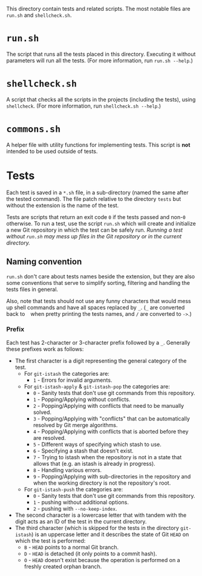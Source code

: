 This directory contain tests and related scripts.
The most notable files are `run.sh` and `shellcheck.sh`.


# `run.sh`

The script that runs all the tests placed in this directory.
Executing it without parameters will run all the tests.
(For more information, run `run.sh --help`.)


# `shellcheck.sh`

A script that checks all the scripts in the projects (including the tests), using `shellcheck`.
(For more information, run `shellcheck.sh --help`.)


# `commons.sh`

A helper file with utility functions for implementing tests.
This script is **not** intended to be used outside of tests.


# Tests

Each test is saved in a `*.sh` file, in a sub-directory (named the same after the tested command).
The file patch relative to the directory `tests` but without the extension is the name of the test.

Tests are scripts that return an exit code `0` if the tests passed and non-`0` otherwise.
To run a test, use the script `run.sh` which will create and initialize a new Git repository in which the test can be safely run.
*Running a test without `run.sh` may mess up files in the Git repository or in the current directory.*

## Naming convention

`run.sh` don't care about tests names beside the extension, but they are also some conventions that serve to simplify sorting, filtering and handling the tests files in general.

Also, note that tests should not use any funny characters that would mess up shell commands and have all spaces replaced by `_`.
(`_` are converted back to ` ` when pretty printing the tests names, and `/` are converted to ` -> `.)

### Prefix
Each test has 2-character or 3-character prefix followed by a `_`.
Generally these prefixes work as follows:
- The first character is a digit representing the general category of the test.
  - For `git-istash` the categories are:
    - `1` - Errors for invalid arguments.
  - For `git-istash-apply` & `git-istash-pop` the categories are:
    - `0` - Sanity tests that don't use git commands from this repository.
    - `1` - Popping/Applying without conflicts.
    - `2` - Popping/Applying with conflicts that need to be manually solved.
    - `3` - Popping/Applying with "conflicts" that can be automatically resolved by Git merge algorithms.
    - `4` - Popping/Applying with conflicts that is aborted before they are resolved.
    - `5` - Different ways of specifying which stash to use.
    - `6` - Specifying a stash that doesn't exist.
    - `7` - Trying to istash when the repository is not in a state that allows that (e.g. an istash is already in progress).
    - `8` - Handling various errors.
    - `9` - Popping/Applying with sub-directories in the repository and when the working directory is not the repository's root.
  - For `git-istash-push` the categories are:
    - `0` - Sanity tests that don't use git commands from this repository.
    - `1` - pushing without additional options.
    - `2` - pushing with `--no-keep-index`.
- The second character is a lowercase letter that with tandem with the digit acts as an ID of the test in the current directory.
- The third character (which is skipped for the tests in the directory `git-istash`) is an uppercase letter and it describes the state of Git `HEAD` on which the test is performed:
  - `B` - `HEAD` points to a normal Git branch.
  - `D` - `HEAD` is detached (it only points to a commit hash).
  - `O` - `HEAD` doesn't exist because the operation is performed on a freshly created orphan branch.

